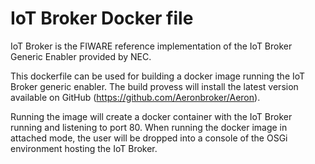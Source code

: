 IoT Broker Docker file
=======================

IoT Broker is the FIWARE reference implementation of the IoT Broker Generic Enabler provided by NEC.

This dockerfile can be used for building a docker image running the IoT Broker generic enabler. The build provess will install the latest version available on GitHub (https://github.com/Aeronbroker/Aeron).

Running the image will create a docker container with the IoT Broker running and listening to port 80. When running the docker image in attached mode, the user will be dropped into a console of the OSGi environment hosting the IoT Broker.